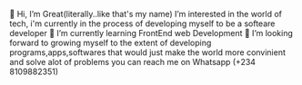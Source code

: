 👋 Hi, I’m Great(literally..like that's my name) 
I’m interested in the world of tech,
i'm currently in the process of developing myself to be a softeare developer
🌱 I’m currently learning FrontEnd web Development 
💞️ I’m looking forward to growing myself to the extent of developing programs,apps,softwares that would just make the world more convinient and solve alot of problems
you can reach me on Whatsapp (+234 8109882351)

<!---
B-lovedth/B-lovedth is a ✨ special ✨ repository because its `README.md` (this file) appears on your GitHub profile.
You can click the Preview link to take a look at your changes.
--->
